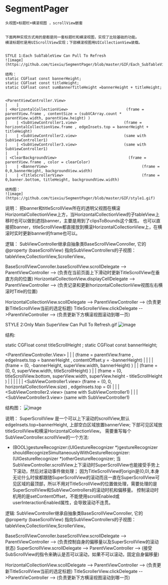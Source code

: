 # SegmentPager
    头视图+标题栏+横滚视图 ，scrollView嵌套


    下面两种实现方式用的是都是同一套标题栏和横滚视图，实现了比较基础的功能。  
    横滚标题栏是用UIScrollView实现；下部横滚视图用UICollectionView装载。


    STYLE 1:Each SubTableView Can Pull To Refresh
    ![image](https://github.com/tiexiu/SegmentPager/blob/master/GIF/Each_SubTableView_Can_Pull_To_Refresh.gif)

    结构：
    static CGFloat const bannerHeight;
    static CGFloat const titleHeight;
    static CGFloat const sumBannerTitleHeight =bannerHeight + titleHeight;


    <ParentViewController.View>
    |    |
    | <HorizontalCollectionView>                          (frame = parentView.frame , contentSize = (subVCArray.count *     parentView.width, parentView.height) )
    |    | <SubViewController1.view>                     (frame = horizontalCollectionView.frame , edgeInsets.top = bannerHeight + titleHeight)
    |    | <SubViewController2.view>                     (same with SubViewController1)
    |    | <SubViewController3.view>                     (same with SubViewController1)
    |    |
    | <ClearBackgroundView>                                (frame = parentView.frame , color = clearColor)
    |    | <BannerView>                                          (frame = 0,0,bannerHeight, backgroundView.width)
    |    | <TitleScrollerView>                                   (frame = 0,banner.bottom, titleHeight, backgroundView.width)

    结构图：
    ![image](https://github.com/tiexiu/SegmentPager/blob/master/GIF/style1.gif)



说明：
把banner和titleScrollView所在的透明父视图在横滚HorizontalCollectionView上方，当HorizontalCollectionView的子tableView上移时也可以做到遮挡banner，主要是用到了clipsToBounds这个属性。
也可以直接把banner，titleScrollView都直接放到横滚HorizontalCollectionView上，在横滚时实时更新banner的frame也可以。

逻辑：
SubViewController继承自抽象类BaseScrollViewConroller, 它的@property (baseScrollView) 指向SubViewControllers的子视图：tableView,CollectionView,ScrollerView。

BaseScrollViewConroller.baseScrollView.scrollDelegate --> ParentViewController --> (负责在当前页面上下滑动时更新TitleScrollView在垂直方向的位置)
HorizontalCollectionView.displayCellDelegate --> ParentViewController --> (负责记录和更新horizontalCollectionView视图左右横滚时Title的位置)

HorizontalCollectionView.scollDelegate --> ParentViewController --> (负责更新TitleScrollView当前的选定标题)
TitleScrollerView.clickDelegate -->ParentVieController --> (负责更新下方横滚视图滚动到哪一页)





STYLE 2:Only Main SuperView Can Pull To Refresh.gif
![image](https://github.com/tiexiu/SegmentPager/blob/master/GIF/Only_Main_SuperView_Can_Pull_To_Refresh.gif)

结构:

static CGFloat const titleScrollHeight ;
static CGFloat const bannerHeight;

<ParentViewController.View>
|    |
| <SuperScrollView>                                             (frame =  parentView.frame , edgeInsets.top = bannerHeight , contentOffset.y = -bannerHeight)
|    |
|    | <BannerView>                                               (frame = (0, -bannerHeight, superView.width, bannerHeight) )
|    | <TitleScrollView>                                           (frame = (0, 0, superView.width, titleScrollHeight) )
|    | <HorizontalCollectionView>                          (frame = (0, titleScrollView.bottom, superView.width, superView.height - titleScrollHeight )
|    |    |
|    |    | <SubViewController1.view>                     (frame = (0, 0, horizontalCollectionView.size) , edgeInsets.top = 0)
|    |    | <SubViewController2.view>                     (same with SubViewController1)
|    |    | <SubViewController3.view>                     (same with SubViewController1)

结构图：
![image](https://github.com/tiexiu/SegmentPager/blob/master/GIF/style2.gif)


说明：
SuperScrollView 是一个可以上下滚动的scrollView,默认edgeInsets.top=bannerHeight, 上部空白区域放置bannerView; 下部可见区域放titleScrollView和横滚HorizontalCollectionView。
需要重写每个SubViewController.scrollView的一个方法:
- (BOOL)gestureRecognizer:(UIGestureRecognizer *)gestureRecognizer shouldRecognizeSimultaneouslyWithGestureRecognizer:(UIGestureRecognizer *)otherGestureRecognizer;
当SubViewController.scrollView上下滚动时SuperScrollView也能接受手势上下滚动，然后对滚动事件做处理；
因为TitleScrollView的origin是(0,0),本身无论什么时侯都跟随SuperScrollView的滚动而且一直在SuperScrollView可见区域的最顶部，所以不用对TitleScrollView的位置做处理，需要处理的是
SuperScrollView和SubViewControllers的滚动时机和偏移量。
控制滚动时机用的是setContentOffset，不能使用scrollEnabled或userInteractionEnabled属性，会导致滚动不连贯。


逻辑:
SubViewController继承自抽象类BaseScrollViewConroller, 它的@property (baseScrollView) 指向SubViewControllers的子视图：tableView,CollectionView,ScrollerView。

BaseScrollViewConroller.baseScrollView.scrollDelegate --> ParentViewController --> (负责控制自身的偏移量以及SuperScrollView的滚动状态)
SuperScrollView.scrollDelegate --> ParentViewController --> (接受SubScrollView的指令来确认是否可以滚动，如果不可以滚动，固定自身偏移量)

HorizontalCollectionView.scollDelegate --> ParentViewController --> (负责更新TitleScrollView当前的选定标题)
TitleScrollerView.clickDelegate -->ParentVieController --> (负责更新下方横滚视图滚动到哪一页)



